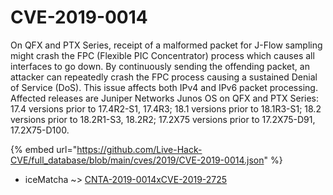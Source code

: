 # CVE-2019-0014

On QFX and PTX Series, receipt of a malformed packet for J-Flow sampling might crash the FPC (Flexible PIC Concentrator) process which causes all interfaces to go down. By continuously sending the offending packet, an attacker can repeatedly crash the FPC process causing a sustained Denial of Service (DoS). This issue affects both IPv4 and IPv6 packet processing. Affected releases are Juniper Networks Junos OS on QFX and PTX Series: 17.4 versions prior to 17.4R2-S1, 17.4R3; 18.1 versions prior to 18.1R3-S1; 18.2 versions prior to 18.2R1-S3, 18.2R2; 17.2X75 versions prior to 17.2X75-D91, 17.2X75-D100.

{% embed url="https://github.com/Live-Hack-CVE/full_database/blob/main/cves/2019/CVE-2019-0014.json" %}


* iceMatcha ~> [CNTA-2019-0014xCVE-2019-2725](https://zeste.alice-snow.ru/2019/database/cve-2019-0014/cnta-2019-0014xcve-2019-2725-icematcha)